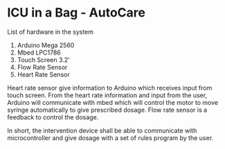 # ICU in a Bag - AutoCare

List of hardware in the system

1. Arduino Mega 2560    
2. Mbed LPC1786         
3. Touch Screen 3.2'    
4. Flow Rate Sensor    
5. Heart Rate Sensor

Heart rate sensor give information to Arduino which receives input from touch screen. From the heart rate information and input from the user, Arduino will communicate with mbed which will control the motor to move syringe automatically to give prescribed dosage. Flow rate sensor is a feedback to control the dosage.

In short, the intervention device shall be able to communicate with microcontroller and give dosage with a set of rules program by the user.

